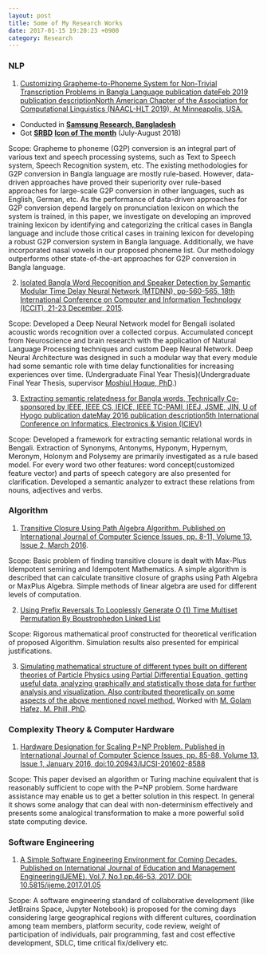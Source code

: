 ```yaml
---
layout: post
title: Some of My Research Works
date: 2017-01-15 19:20:23 +0900
category: Research
---
```


### **NLP**

1. [Customizing Grapheme-to-Phoneme System for Non-Trivial Transcription Problems in Bangla Language
publication dateFeb 2019  publication descriptionNorth American Chapter of the Association for Computational Linguistics (NAACL-HLT 2019), At Minneapolis, USA.](https://web.archive.org/web/20200705150821/https://www.aclweb.org/anthology/N19-1322/)

* Conducted in [**Samsung Research, Bangladesh**](https://web.archive.org/web/20201020003706/https://research.samsung.com/srbd)
* Got [**SRBD**]((https://web.archive.org/web/20201020003706/https://research.samsung.com/srbd)) [**Icon of The month**](https://github.com/ShihabYasin/shihabyasin.github.io/blob/gh-pages/public/img/srbd-iom.jpeg) (July-August 2018)

Scope: Grapheme to phoneme (G2P) conversion is an integral part of various text and speech processing systems, such as Text to Speech system, Speech Recognition system, etc. The existing methodologies for G2P conversion in Bangla language are mostly rule-based. However, data-driven approaches have proved their superiority over rule-based approaches for large-scale G2P conversion in other languages, such as English, German, etc. As the performance of data-driven approaches for G2P conversion depend largely on pronunciation lexicon on which the system is trained, in this paper, we investigate on developing an improved training lexicon by identifying and categorizing the critical cases in Bangla language and include those critical cases in training lexicon for developing a robust G2P conversion system in Bangla language. Additionally, we have incorporated nasal vowels in our proposed phoneme list. Our methodology outperforms other state-of-the-art approaches for G2P conversion in Bangla language.


2. [Isolated Bangla Word Recognition and Speaker Detection by Semantic Modular Time Delay Neural Network (MTDNN), pp-560-565, 18th International Conference on Computer and Information Technology (ICCIT), 21-23 December, 2015](https://web.archive.org/web/20180611013044/https://ieeexplore.ieee.org/document/7488134/).

Scope: Developed a Deep Neural Network model for Bengali isolated acoustic words recognition over a collected corpus. Accumulated concept from Neuroscience and brain research with the application of Natural Language Processing techniques and custom Deep Neural Network. Deep Neural Architecture was designed in such a modular way that every module had some semantic role with time delay functionalities for increasing experiences over time. (Undergraduate Final Year Thesis)(Undergraduate Final Year Thesis, supervisor [Moshiul Hoque, PhD](https://www.researchgate.net/profile/Moshiul_Hoque).)


3. [Extracting semantic relatedness for Bangla words, Technically Co-sponsored by IEEE, IEEE CS, IEICE, IEEE TC-PAMI, IEEJ, JSME, JIN, U of Hyogo
publication dateMay 2016  publication description5th International Conference on Informatics, Electronics & Vision (ICIEV)](https://web.archive.org/web/20180622095224/https://ieeexplore.ieee.org/document/7760034/)

Scope: Developed a framework for extracting semantic relational words in Bengali. Extraction of Synonyms, Antonyms, Hyponym, Hypernym, Meronym, Holonym and Polysemy are primarily investigated as a rule based model. For every word two other features: word concept(customized feature vector) and parts of speech category are also presented for clarification. Developed a semantic analyzer to extract these relations from nouns, adjectives and verbs.

### **Algorithm**

1. [Transitive Closure Using Path Algebra Algorithm. Published on International Journal of Computer Science Issues, pp. 8-11, Volume 13, Issue 2, March 2016](https://web.archive.org/web/20200721023932/https://www.ijcsi.org/papers/IJCSI-13-2-8-11.pdf).

Scope: Basic problem of finding transitive closure is dealt with Max-Plus Idempotent semiring and Idempotent Mathematics. A simple algorithm is described that can calculate transitive closure of graphs using Path Algebra or MaxPlus Algebra. Simple methods of linear algebra are used for different levels of computation.


2. [Using Prefix Reversals To Looplessly Generate O (1) Time Multiset Permutation By Boustrophedon Linked List](https://github.com/ShihabYasin/shihabyasin.github.io/blob/gh-pages/public/files/time-generation.pdf)

Scope: Rigorous mathematical proof constructed for theoretical verification of proposed Algorithm. Simulation results also presented for empirical justifications.


3. [Simulating mathematical structure of different types built on different theories of Particle Physics using Partial Differential Equation, getting useful data, analyzing graphically and statistically those data for further analysis and visualization.  Also contributed theoretically on some aspects of the above mentioned novel method.](https://github.com/ShihabYasin/Research-on-Plasma-Physics/blob/master/BSS%20EQN%20MATERIALS_PAPER_.pdf)
Worked with [M. Golam Hafez, M. Phill, PhD](https://www.researchgate.net/profile/Md-Hafez).


### **Complexity Theory & Computer Hardware**

1. [Hardware Designation for Scaling P=NP Problem. Published in International Journal of Computer Science Issues, pp. 85-88, Volume 13, Issue 1, January 2016, doi:10.20943/IJCSI-201602-8588](https://web.archive.org/web/20200725213624/http://www.ijcsi.org/papers/IJCSI-13-1-85-88.pdf)

Scope: This paper devised an algorithm or Turing machine equivalent that is reasonably sufficient to cope with the P=NP problem. Some hardware assistance may enable us to get a better solution in this respect. In general it shows some analogy that can deal with non-determinism effectively and presents some analogical transformation to make a more powerful solid state computing device.


### **Software Engineering**

1. [A Simple Software Engineering Environment for Coming Decades. Published on International Journal of Education and Management  Engineering(IJEME), Vol.7, No.1,pp.46-53, 2017. DOI: 10.5815/ijeme.2017.01.05](https://web.archive.org/web/20180720083202/http://www.mecs-press.org/ijeme/ijeme-v7-n1/IJEME-V7-N1-5.pdf)

Scope: A software engineering standard of collaborative development (like JetBrains Space, Jupyter Notebook) is proposed for the coming days considering large geographical regions with different cultures, coordination among team members, platform security, code review, weight of participation of individuals, pair programming, fast and cost effective development, SDLC, time critical fix/delivery etc.








